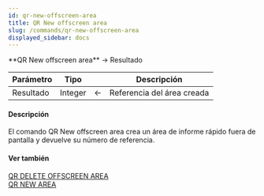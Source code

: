 ```yaml
---
id: qr-new-offscreen-area
title: QR New offscreen area
slug: /commands/qr-new-offscreen-area
displayed_sidebar: docs
---
```


<!--REF #_command_.QR New offscreen area.Syntax-->**QR New offscreen area**  -> Resultado<!-- END REF-->
<!--REF #_command_.QR New offscreen area.Params-->
| Parámetro | Tipo |  | Descripción |
| --- | --- | --- | --- |
| Resultado | Integer | &#8592; | Referencia del área creada |

<!-- END REF-->

#### Descripción 

<!--REF #_command_.QR New offscreen area.Summary-->El comando QR New offscreen area crea un área de informe rápido fuera de pantalla y devuelve su número de referencia.<!-- END REF-->

#### Ver también 

[QR DELETE OFFSCREEN AREA](qr-delete-offscreen-area.md)  
[QR NEW AREA](qr-new-area.md)  